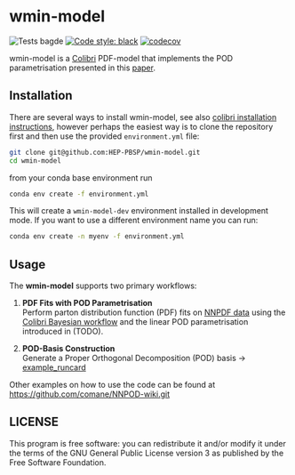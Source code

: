# wmin-model
![Tests bagde](https://github.com/HEP-PBSP/wmin-model/actions/workflows/tests.yml/badge.svg)
[![Code style: black](https://img.shields.io/badge/code%20style-black-000000.svg)](https://github.com/psf/black)
[![codecov](https://codecov.io/gh/HEP-PBSP/wmin-model/graph/badge.svg?token=uYUy3rXCWK)](https://codecov.io/gh/HEP-PBSP/wmin-model)

wmin-model is a [Colibri](https://github.com/HEP-PBSP/colibri) PDF-model that implements the POD parametrisation presented 
in this [paper](https://arxiv.org/pdf/2507.16913).

## Installation

There are several ways to install wmin-model, see also [colibri installation instructions](https://hep-pbsp.github.io/colibri/get-started/installation.html), however perhaps the easiest way
is to clone the repository first and then use the provided `environment.yml` file:

```bash
git clone git@github.com:HEP-PBSP/wmin-model.git
cd wmin-model
```

from your conda base environment run 

```bash
conda env create -f environment.yml

```

This will create a `wmin-model-dev` environment installed in development mode.
If you want to use a different environment name you can run:

```bash
conda env create -n myenv -f environment.yml

```

## Usage

The **wmin-model** supports two primary workflows:

1. **PDF Fits with POD Parametrisation**  
   Perform parton distribution function (PDF) fits on [NNPDF data](https://github.com/NNPDF/nnpdf) using the [Colibri Bayesian workflow](https://github.com/HEP-PBSP/colibri) and the linear POD parametrisation
   introduced in (TODO). 

2. **POD-Basis Construction**  
   Generate a Proper Orthogonal Decomposition (POD) basis -> [example_runcard](wmin/runcards/pod_basis_example.yaml)

Other examples on how to use the code can be found at https://github.com/comane/NNPOD-wiki.git
   

## LICENSE

This program is free software: you can redistribute it and/or modify it under the terms of the GNU General Public License version 3 as published by the Free Software Foundation.
